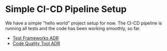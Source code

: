 # Simple CI-CD Pipeline Setup
We have a simple "hello world" project setup for now. The CI-CD pipeline is running all tests and the code has been working smoothly, so far.

* [Test Frameworks ADR](admin/adr/testing-framework-adr.md)
* [Code Quality Tool ADR](admin/adr/0002-use-biome-for-code-quality%20copy.md)
